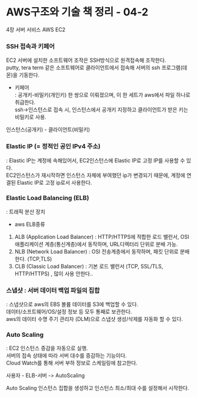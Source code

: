 # AWS구조와 기술 책 정리 - 04-2
4장 서버 서비스 AWS EC2

### SSH 접속과 키페어
EC2 서버에 설치한 소프트웨어 조작은 SSH방식으로 원격접속해 조작한다.   
putty, tera term 같은 소프트웨어로 클라이언트에서 접속해 서버의 ssh 프로그램(데몬)을 기동한다.   

- 키페어  
: 공개키-비밀키(개인키) 한 쌍으로 이뤄졌으며, 이 한 세트가 aws에서 파일 하나로 취급한다.   
ssh->인스턴스로 접속 시, 인스턴스에서 공개키 지정하고 클라이언트가 받은 키는 비밀키로 사용.  

인스턴스(공개키) - 클라이언트(비밀키)  


### Elastic IP (= 정적인 공인 IPv4 주소)
: Elastic IP는 계정에 속해있어서, EC2인스턴스에 Elastic IP로 고정 IP를 사용할 수 있다.   
EC2인스턴스가 재시작하면 인스턴스 자체에 부여했던 ip가 변경되기 때문에, 계정에 연결된 Elastic IP로 고정 ip로서 사용한다.   

### Elastic Load Balancing (ELB)
: 트래픽 분산 장치   

- aws ELB종류
1. ALB (Application Load Balancer) : HTTP/HTTPS에 적합한 로드 밸런서, OSI 애플리케이션 계층(통신계층)에서 동작하며, URL디렉터리 단위로 분배 가능.   
2. NLB (Network Load Balancer) : OSI 전송계층에서 동작하며, 패킷 단위로 분배한다. (TCP,TLS)  
3. CLB (Classic Load Balancer) : 기본 로드 밸런서 (TCP, SSL/TLS, HTTP/HTTPS) , 많이 사용 안한다..



### 스냅샷 : 서버 데이터 백업 파일의 집합
: 스냅샷으로 aws의 EBS 볼륨 데이터를 S3에 백업할 수 있다.  
데이터/소프트웨어/OS/설정 정보 등 모두 통째로 보관한다.   
aws의 데이터 수명 주기 관리자 (DLM)으로 스냅샷 생성/삭제를 자동화 할 수 있다.   



### Auto Scaling
: EC2 인스턴스 증감을 자동으로 실행.  
서버의 접속 상태에 따라 서버 대수를 증감하는 기능이다.  
Cloud Watch를 통해 서버 부하 정보로 스케일링에 참고한다.  
   
사용자 - ELB-서버 -> AutoScaling    
  
    
Auto Scaling 인스턴스 집합을 생성하고 인스턴스 최소/최대 수를 설정해서 시작한다.   


